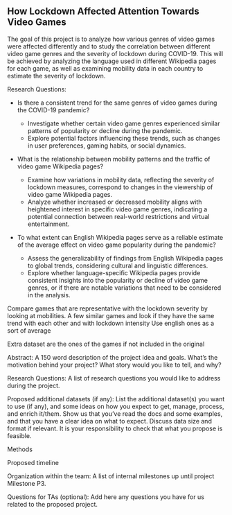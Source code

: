## How Lockdown Affected Attention Towards Video Games

The goal of this project is to analyze how various genres of video games were affected differently and to study the correlation between different video game genres and the severity of lockdown during COVID-19. This will be achieved by analyzing the language used in different Wikipedia pages for each game, as well as examining mobility data in each country to estimate the severity of lockdown.

Research Questions:
- Is there a consistent trend for the same genres of video games during the COVID-19 pandemic?
  - Investigate whether certain video game genres experienced similar patterns of popularity or decline during the pandemic.
  - Explore potential factors influencing these trends, such as changes in user preferences, gaming habits, or social dynamics.

- What is the relationship between mobility patterns and the traffic of video game Wikipedia pages?
  - Examine how variations in mobility data, reflecting the severity of lockdown measures, correspond to changes in the viewership of video game Wikipedia pages.
  - Analyze whether increased or decreased mobility aligns with heightened interest in specific video game genres, indicating a potential connection between real-world restrictions and virtual entertainment.

- To what extent can English Wikipedia pages serve as a reliable estimate of the average effect on video game popularity during the pandemic?
  - Assess the generalizability of findings from English Wikipedia pages to global trends, considering cultural and linguistic differences.
  - Explore whether language-specific Wikipedia pages provide consistent insights into the popularity or decline of video game genres, or if there are notable variations that need to be considered in the analysis.





Compare games that are representative with the lockdown severity by looking at mobilities.
A few similar games and look if they have the same trend with each other and with lockdown intensity
Use english ones as a sort of average

Extra dataset are the ones of the games if not included in the original







Abstract: A 150 word description of the project idea and goals. What’s the motivation behind your project? What story would you like to tell, and why?

Research Questions: A list of research questions you would like to address during the project.

Proposed additional datasets (if any): List the additional dataset(s) you want to use (if any), and some ideas on how you expect to get, manage, process, and enrich it/them. Show us that you’ve read the docs and some examples, and that you have a clear idea on what to expect. Discuss data size and format if relevant. It is your responsibility to check that what you propose is feasible.


Methods

Proposed timeline

Organization within the team: A list of internal milestones up until project Milestone P3.

Questions for TAs (optional): Add here any questions you have for us related to the proposed project.
